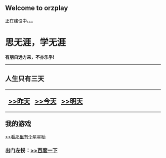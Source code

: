## Welcome to orzplay

正在建设中。。。
<html>
<head>
<meta charset="utf-8">
<title>思无涯的主页</title>
</head>

<body>
<h1>思无涯，学无涯</h1> 
<b>有朋自远方来，不亦乐乎!</b><hr/><h2>人生只有三天<hr/>
&nbsp;&nbsp;<a href="html\news.html">>>昨天</a>
&nbsp;&nbsp;<a href="html\my.html">>>今天</a>
&nbsp;&nbsp;<a href="html\study.html">>>明天</a>
<hr/>我的游戏</h2>
<a href="game\first game\start_project-release-signed.apk">>>看那里有个星星呦</a>
<h3>出门左拐：<a href="http://www.baidu.com">>>百度一下</a>
</h3>
</body>
</html>
